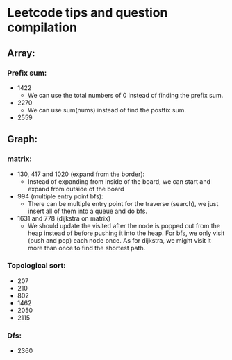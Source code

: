 # Leetcode tips and question compilation

## Array:
### Prefix sum:
- 1422 
  - We can use the total numbers of 0 instead of finding the prefix sum.
- 2270
  - We can use sum(nums) instead of find the postfix sum.
- 2559

## Graph:
### matrix:
- 130, 417 and 1020 (expand from the border): 
  - Instead of expanding from inside of the board, we can start and expand from outside of the board
- 994 (multiple entry point bfs): 
  - There can be multiple entry point for the traverse (search), we just insert all of them into a queue and do bfs.
- 1631 and 778 (dijkstra on matrix)
  - We should update the visited after the node is popped out from the heap instead of before pushing it into the heap. For bfs, we only visit (push and pop) each node once. As for dijkstra, we might visit it more than once to find the shortest path.

### Topological sort:
- 207
- 210
- 802
- 1462
- 2050
- 2115

### Dfs:
- 2360

    
